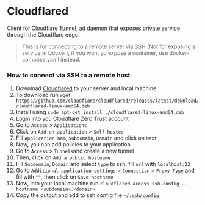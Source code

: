 # Cloudflared

Client for Cloudflare Tunnel, ad daemon that exposes private service through the Cloudflare edge.

> This is for connecting to a remote server via SSH (Not for exposing a service in Docker), if you want yo expose a container, use docker-compose.yaml instead.

### How to connect via SSH to a remote host

1. Download [Cloudflared](https://github.com/cloudflare/cloudflared/releases/latest/download/cloudflared-linux-amd64.deb) to your server and local machine 
2. To download run `wget https://github.com/cloudflare/cloudflared/releases/latest/download/cloudflared-linux-amd64.deb`
3. Install using `sudo apt-get install ./cloudflared-linux-amd64.deb`
4. Login into you Cloudflare Zero Trust account
5. Go to `Access` > `Applications`
6. Click on `Add an application` > `Self-hosted`
7. Fill `Application nam`, `Subdomain`, `Domain` and click on `Next`
8. Now, you can add policies to your application
9. Go to `Access` > `Tunnels`and create a new tunnel
10. Then, click on `Add a public hostname`
11. Fill `Subdomain`, `Domain` and select `type` to ssh, fill `url` with `localhost:22`
12. Go to `Additional application settings` > `Connection` > `Proxy Type` and fill with `""`, then click on `Save hostname`
13. Now, into your local machine run `cloudflared access ssh-config --hostname <subdomain>.<domain>`
14. Copy the output and add to ssh config file `~/.ssh/config`
